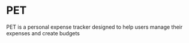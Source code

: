 # PET
PET is a personal expense tracker designed to help users manage their expenses and create budgets
